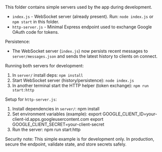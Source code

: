 This folder contains simple servers used by the app during development.

- `index.js` - WebSocket server (already present). Run: `node index.js` or `npm start` in this folder.
- `http-server.js` - Minimal Express endpoint used to exchange Google OAuth code for tokens.

Persistence:
- The WebSocket server (`index.js`) now persists recent messages to `server/messages.json` and sends the latest history to clients on connect.

Running both servers for development:
1. In `server/` install deps: `npm install`
2. Start WebSocket server (history/persistence): `node index.js`
3. In another terminal start the HTTP helper (token exchange): `npm run start:http`

Setup for `http-server.js`:
1. Install dependencies in `server/`:
   npm install
2. Set environment variables (example):
   export GOOGLE_CLIENT_ID=your-client-id.apps.googleusercontent.com
   export GOOGLE_CLIENT_SECRET=your-client-secret
3. Run the server:
   npm run start:http

Security note: This simple example is for development only. In production, secure the endpoint, validate state, and store secrets safely.
